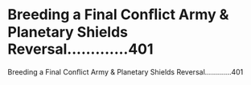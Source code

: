 # Breeding a Final Conﬂict Army & Planetary Shields Reversal.............401

Breeding a Final Conﬂict Army & Planetary Shields Reversal.............401